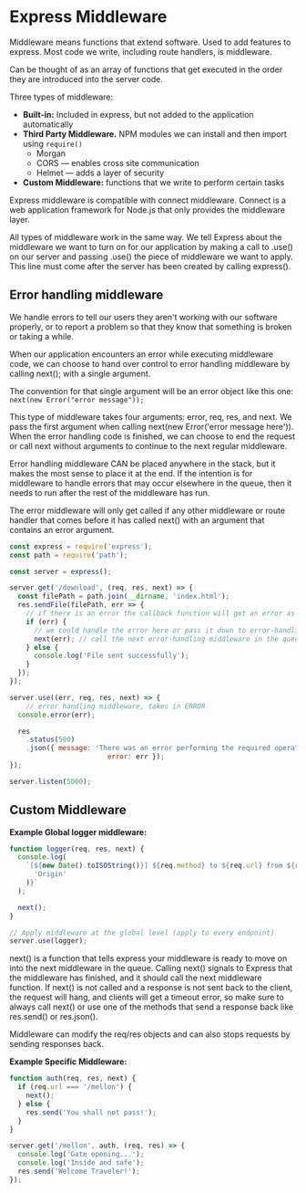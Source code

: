 # Express Middleware

Middleware means functions that extend software. Used to add features to express. Most code we write, including route handlers, is middleware.

Can be thought of as an array of functions that get executed in the order they are introduced into the server code.

Three types of middleware: 

- **Built-in:** Included in express, but not added to the application automatically
- **Third Party Middleware.** NPM modules we can install and then import using `require()`
    - Morgan
    - CORS — enables cross site communication
    - Helmet — adds a layer of security
- **Custom Middleware:** functions that we write to perform certain tasks

Express middleware is compatible with connect middleware. Connect is a web application framework for Node.js that only provides the middleware layer.

All types of middleware work in the same way. We tell Express about the middleware we want to turn on for our application by making a call to .use() on our server and passing .use() the piece of middleware we want to apply. This line must come after the server has been created by calling express().

## Error handling middleware

We handle errors to tell our users they aren't working with our software properly, or to report a problem so that they know that something is broken or taking a while.

When our application encounters an error while executing middleware code, we can choose to hand over control to error handling middleware by calling next(); with a single argument. 

The convention for that single argument will be an error object like this one: 
`next(new Error("error message"));`

This type of middleware takes four arguments: error, req, res, and next. We pass the first argument when calling next(new Error('error message here')). When the error handling code is finished, we can choose to end the request or call next without arguments to continue to the next regular middleware.

Error handling middleware CAN be placed anywhere in the stack, but it makes the most sense to place it at the end. If the intention is for middleware to handle errors that may occur elsewhere in the queue, then it needs to run after the rest of the middleware has run.

The error middleware will only get called if any other middleware or route handler that comes before it has called next() with an argument that contains an error argument.

```jsx
const express = require('express');
const path = require('path');

const server = express();

server.get('/download', (req, res, next) => {
  const filePath = path.join(__dirname, 'index.html');
  res.sendFile(filePath, err => {
    // if there is an error the callback function will get an error as it's first argument
    if (err) {
      // we could handle the error here or pass it down to error-handling middleware like so:
      next(err); // call the next error-handling middleware in the queue
    } else {
      console.log('File sent successfully');
    }
  });
});

server.use((err, req, res, next) => {
	// error handling middleware, takes in ERROR
  console.error(err);

  res
    .status(500)
    .json({ message: 'There was an error performing the required operation',
						error: err });
});

server.listen(5000);
```

## Custom Middleware

**Example Global logger middleware:**

```jsx
function logger(req, res, next) {
  console.log(
    `[${new Date().toISOString()}] ${req.method} to ${req.url} from ${req.get(
      'Origin'
    )}`
  );

  next();
}

// Apply middleware at the global level (apply to every endpoint)
server.use(logger);
```

next() is a function that tells express your middleware is ready to move on into the next middleware in the queue. Calling next() signals to Express that the middleware has finished, and it should call the next middleware function. If next() is not called and a response is not sent back to the client, the request will hang, and clients will get a timeout error, so make sure to always call next() or use one of the methods that send a response back like res.send() or res.json().

Middleware can modify the req/res objects and can also stops requests by sending responses back. 

**Example Specific Middleware:**

```jsx
function auth(req, res, next) {
  if (req.url === '/mellon') {
    next();
  } else {
    res.send('You shall not pass!');
  }
}

server.get('/mellon', auth, (req, res) => {
  console.log('Gate opening...');
  console.log('Inside and safe');
  res.send('Welcome Traveler!');
});
```